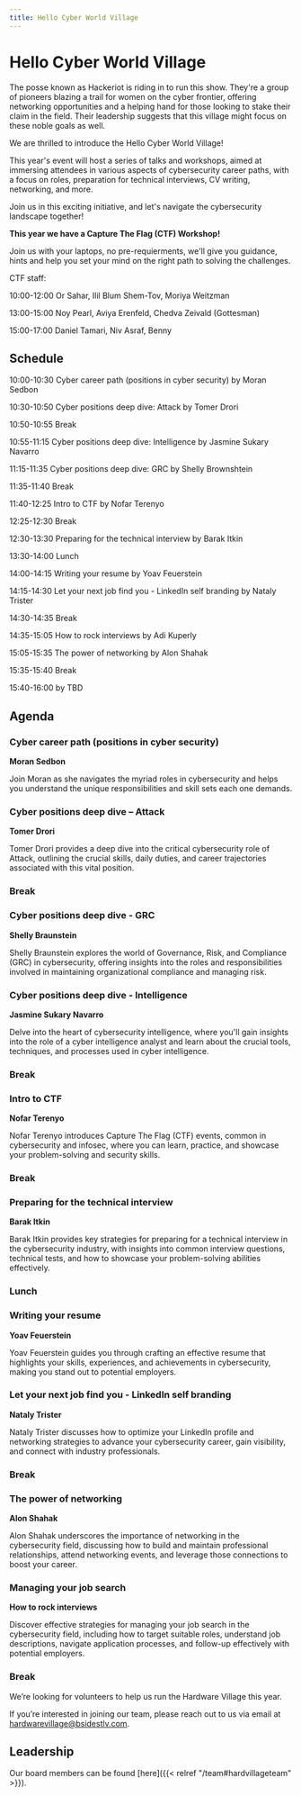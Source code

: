 ```yaml
---
title: Hello Cyber World Village
---
```


# Hello Cyber World Village

The posse known as Hackeriot is riding in to run this show. They're a group of pioneers blazing a trail for women on the cyber frontier, offering networking opportunities and a helping hand for those looking to stake their claim in the field. Their leadership suggests that this village might focus on these noble goals as well.

We are thrilled to introduce the Hello Cyber World Village!

This year's event will host a series of talks and workshops, aimed at immersing attendees in various aspects of cybersecurity career paths, with a focus on roles, preparation for technical interviews, CV writing, networking, and more.

Join us in this exciting initiative, and let's navigate the cybersecurity landscape together!


**This year we have a Capture The Flag (CTF) Workshop!**

Join us with your laptops, no pre-requierments, we'll give you guidance, hints and help you set your mind on the right path to solving the challenges.

CTF staff:

10:00-12:00 Or Sahar, Ilil Blum Shem-Tov, Moriya Weitzman

13:00-15:00 Noy Pearl, Aviya Erenfeld, Chedva Zeivald (Gottesman)

15:00-17:00 Daniel Tamari, Niv Asraf, Benny 

## Schedule 
10:00-10:30 Cyber career path (positions in cyber security) by Moran Sedbon

10:30-10:50	 Cyber positions deep dive: Attack by Tomer Drori 

10:50-10:55	 Break	

10:55-11:15	 Cyber positions deep dive: Intelligence by Jasmine Sukary Navarro

11:15-11:35	 Cyber positions deep dive: GRC by Shelly Brownshtein

11:35-11:40	 Break	

11:40-12:25	 Intro to CTF by Nofar Terenyo

12:25-12:30	 Break

12:30-13:30	 Preparing for the technical interview by Barak Itkin

13:30-14:00	 Lunch

14:00-14:15	 Writing your resume by	Yoav Feuerstein

14:15-14:30	 Let your next job find you - LinkedIn self branding by	Nataly Trister

14:30-14:35	 Break

14:35-15:05	 How to rock interviews by Adi Kuperly 

15:05-15:35	 The power of networking by Alon Shahak

15:35-15:40	 Break

15:40-16:00	  by TBD



## Agenda

### Cyber career path (positions in cyber security)
**Moran Sedbon**

Join Moran as she navigates the myriad roles in cybersecurity and helps you understand the unique responsibilities and skill sets each one demands.

### Cyber positions deep dive – Attack
**Tomer Drori**

Tomer Drori provides a deep dive into the critical cybersecurity role of Attack, outlining the crucial skills, daily duties, and career trajectories associated with this vital position.

### Break

### Cyber positions deep dive - GRC
**Shelly Braunstein**

Shelly Braunstein explores the world of Governance, Risk, and Compliance (GRC) in cybersecurity, offering insights into the roles and responsibilities involved in maintaining organizational compliance and managing risk.

### Cyber positions deep dive - Intelligence
**Jasmine Sukary Navarro**

Delve into the heart of cybersecurity intelligence, where you'll gain insights into the role of a cyber intelligence analyst and learn about the crucial tools, techniques, and processes used in cyber intelligence.

### Break

### Intro to CTF
**Nofar Terenyo**

Nofar Terenyo introduces Capture The Flag (CTF) events, common in cybersecurity and infosec, where you can learn, practice, and showcase your problem-solving and security skills.

### Break

### Preparing for the technical interview
**Barak Itkin**

Barak Itkin provides key strategies for preparing for a technical interview in the cybersecurity industry, with insights into common interview questions, technical tests, and how to showcase your problem-solving abilities effectively.

### Lunch

### Writing your resume
**Yoav Feuerstein**

Yoav Feuerstein guides you through crafting an effective resume that highlights your skills, experiences, and achievements in cybersecurity, making you stand out to potential employers.

### Let your next job find you - LinkedIn self branding
**Nataly Trister**

Nataly Trister discusses how to optimize your LinkedIn profile and networking strategies to advance your cybersecurity career, gain visibility, and connect with industry professionals.

### Break

### The power of networking
**Alon Shahak**

Alon Shahak underscores the importance of networking in the cybersecurity field, discussing how to build and maintain professional relationships, attend networking events, and leverage those connections to boost your career.

### Managing your job search
**How to rock interviews**

Discover effective strategies for managing your job search in the cybersecurity field, including how to target suitable roles, understand job descriptions, navigate application processes, and follow-up effectively with potential employers.

### Break

We’re looking for volunteers to help us run the Hardware Village this year.

If you’re interested in joining our team, please reach out to us via email at hardwarevillage@bsidestlv.com.

## Leadership

Our board members can be found [here]({{< relref "/team#hardvillageteam" >}}).

